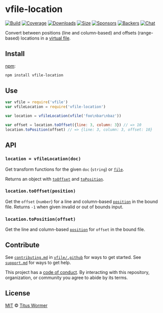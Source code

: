 # vfile-location

[![Build][build-badge]][build]
[![Coverage][coverage-badge]][coverage]
[![Downloads][downloads-badge]][downloads]
[![Size][size-badge]][size]
[![Sponsors][sponsors-badge]][collective]
[![Backers][backers-badge]][collective]
[![Chat][chat-badge]][chat]

Convert between positions (line and column-based) and offsets (range-based)
locations in a [virtual file][vfile].

## Install

[npm][]:

```sh
npm install vfile-location
```

## Use

```js
var vfile = require('vfile')
var vfileLocation = require('vfile-location')

var location = vfileLocation(vfile('foo\nbar\nbaz'))

var offset = location.toOffset({line: 3, column: 3}) // => 10
location.toPosition(offset) // => {line: 3, column: 3, offset: 10}
```

## API

### `location = vfileLocation(doc)`

Get transform functions for the given `doc` (`string`) or [`file`][vfile].

Returns an object with [`toOffset`][to-offset] and [`toPosition`][to-position].

### `location.toOffset(position)`

Get the `offset` (`number`) for a line and column-based [`position`][position]
in the bound file.
Returns `-1` when given invalid or out of bounds input.

### `location.toPosition(offset)`

Get the line and column-based [`position`][position] for `offset` in the bound
file.

## Contribute

See [`contributing.md`][contributing] in [`vfile/.github`][health] for ways to
get started.
See [`support.md`][support] for ways to get help.

This project has a [code of conduct][coc].
By interacting with this repository, organization, or community you agree to
abide by its terms.

## License

[MIT][license] © [Titus Wormer][author]

<!-- Definitions -->

[build-badge]: https://img.shields.io/travis/vfile/vfile-location.svg

[build]: https://travis-ci.org/vfile/vfile-location

[coverage-badge]: https://img.shields.io/codecov/c/github/vfile/vfile-location.svg

[coverage]: https://codecov.io/github/vfile/vfile-location

[downloads-badge]: https://img.shields.io/npm/dm/vfile-location.svg

[downloads]: https://www.npmjs.com/package/vfile-location

[size-badge]: https://img.shields.io/bundlephobia/minzip/vfile-location.svg

[size]: https://bundlephobia.com/result?p=vfile-location

[sponsors-badge]: https://opencollective.com/unified/sponsors/badge.svg

[backers-badge]: https://opencollective.com/unified/backers/badge.svg

[collective]: https://opencollective.com/unified

[chat-badge]: https://img.shields.io/badge/chat-spectrum-7b16ff.svg

[chat]: https://spectrum.chat/unified/vfile

[npm]: https://docs.npmjs.com/cli/install

[contributing]: https://github.com/vfile/.github/blob/master/contributing.md

[support]: https://github.com/vfile/.github/blob/master/support.md

[health]: https://github.com/vfile/.github

[coc]: https://github.com/vfile/.github/blob/master/code-of-conduct.md

[license]: license

[author]: https://wooorm.com

[vfile]: https://github.com/vfile/vfile

[to-offset]: #locationtooffsetposition

[to-position]: #locationtopositionoffset

[position]: https://github.com/syntax-tree/unist#position
